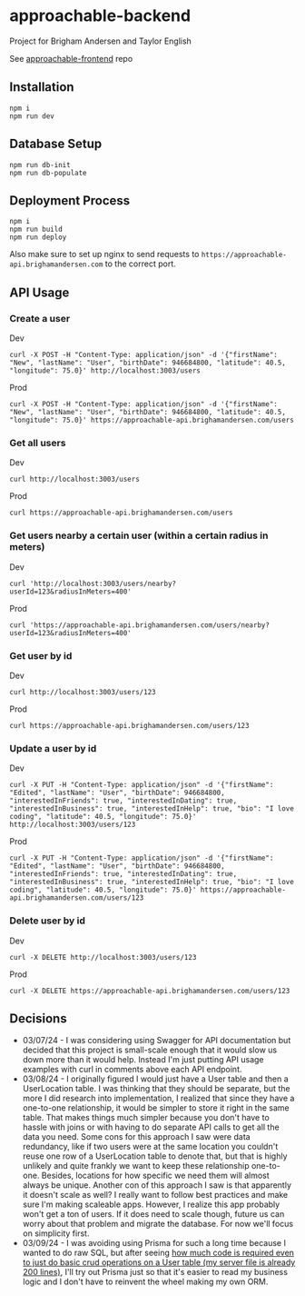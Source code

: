 # approachable-backend

Project for Brigham Andersen and Taylor English

See [approachable-frontend](https://github.com/janksmap/approachable-frontend) repo

## Installation

```
npm i
npm run dev
```

## Database Setup

```
npm run db-init
npm run db-populate
```

## Deployment Process

```
npm i
npm run build
npm run deploy
```

Also make sure to set up nginx to send requests to `https://approachable-api.brighamandersen.com` to the correct port.

## API Usage

### Create a user

Dev

```
curl -X POST -H "Content-Type: application/json" -d '{"firstName": "New", "lastName": "User", "birthDate": 946684800, "latitude": 40.5, "longitude": 75.0}' http://localhost:3003/users
```

Prod

```
curl -X POST -H "Content-Type: application/json" -d '{"firstName": "New", "lastName": "User", "birthDate": 946684800, "latitude": 40.5, "longitude": 75.0}' https://approachable-api.brighamandersen.com/users
```

### Get all users

Dev

```
curl http://localhost:3003/users
```

Prod

```
curl https://approachable-api.brighamandersen.com/users
```

### Get users nearby a certain user (within a certain radius in meters)

Dev

```
curl 'http://localhost:3003/users/nearby?userId=123&radiusInMeters=400'
```

Prod

```
curl 'https://approachable-api.brighamandersen.com/users/nearby?userId=123&radiusInMeters=400'
```

### Get user by id

Dev

```
curl http://localhost:3003/users/123
```

Prod

```
curl https://approachable-api.brighamandersen.com/users/123
```

### Update a user by id

Dev

```
curl -X PUT -H "Content-Type: application/json" -d '{"firstName": "Edited", "lastName": "User", "birthDate": 946684800, "interestedInFriends": true, "interestedInDating": true, "interestedInBusiness": true, "interestedInHelp": true, "bio": "I love coding", "latitude": 40.5, "longitude": 75.0}' http://localhost:3003/users/123
```

Prod

```
curl -X PUT -H "Content-Type: application/json" -d '{"firstName": "Edited", "lastName": "User", "birthDate": 946684800, "interestedInFriends": true, "interestedInDating": true, "interestedInBusiness": true, "interestedInHelp": true, "bio": "I love coding", "latitude": 40.5, "longitude": 75.0}' https://approachable-api.brighamandersen.com/users/123
```

### Delete user by id

Dev

```
curl -X DELETE http://localhost:3003/users/123
```

Prod

```
curl -X DELETE https://approachable-api.brighamandersen.com/users/123
```

## Decisions

- 03/07/24 - I was considering using Swagger for API documentation but decided that this project is small-scale enough that it would slow us down more than it would help. Instead I'm just putting API usage examples with curl in comments above each API endpoint.
- 03/08/24 - I originally figured I would just have a User table and then a UserLocation table. I was thinking that they should be separate, but the more I did research into implementation, I realized that since they have a one-to-one relationship, it would be simpler to store it right in the same table. That makes things much simpler because you don't have to hassle with joins or with having to do separate API calls to get all the data you need. Some cons for this approach I saw were data redundancy, like if two users were at the same location you couldn't reuse one row of a UserLocation table to denote that, but that is highly unlikely and quite frankly we want to keep these relationship one-to-one. Besides, locations for how specific we need them will almost always be unique. Another con of this approach I saw is that apparently it doesn't scale as well? I really want to follow best practices and make sure I'm making scaleable apps. However, I realize this app probably won't get a ton of users. If it does need to scale though, future us can worry about that problem and migrate the database. For now we'll focus on simplicity first.
- 03/09/24 - I was avoiding using Prisma for such a long time because I wanted to do raw SQL, but after seeing [how much code is required even to just do basic crud operations on a User table (my server file is already 200 lines)](https://github.com/brighambandersen/approachable-backend/blob/12d5e945ab1b015efc96b47ed86a3adf98452704/src/server.ts#L126), I'll try out Prisma just so that it's easier to read my business logic and I don't have to reinvent the wheel making my own ORM.
